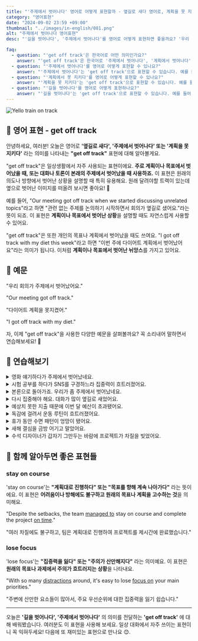 ```yaml
---
title: "'주제에서 벗어나다' 영어로 어떻게 표현할까 - 옆길로 새다 영어로, 계획을 못 지키다 영어로"
category: "영어표현"
date: "2024-09-02 23:59 +09:00"
thumbnail: "../images/in-english/081.png"
alt: "주제에서 벗어나다 영어표현"
desc: "'길을 벗어나다', '주제에서 벗어나다'를 영어로 어떻게 표현하면 좋을까요? '우리 회의가 주제에서 벗어났어요.', '다이어트 계획에서 벗어났어요.' 등을 영어로 표현하는 법을 배워봅시다. 'get off track' 표현을 통해 계획이나 목표에서 벗어난 상황을 설명하는 방법을 알아보고, 다양한 예문을 통해서 연습하고 본인의 표현으로 만들어 보세요."

faq:
  - question: "'get off track'은 한국어로 어떤 의미인가요?"
    answer: "'get off track'은 한국어로 '주제에서 벗어나다', '계획에서 벗어나다', '길을 벗어나다' 등으로 번역될 수 있습니다."
  - question: "'주제에서 벗어나다'를 영어로 어떻게 표현할 수 있나요?"
    answer: "'주제에서 벗어나다'는 'get off track'으로 표현할 수 있습니다. 예를 들어, '우리 회의가 주제에서 벗어났어요'는 'Our meeting got off track'으로 말할 수 있습니다."
  - question: "'계획에서 못 지키다'를 영어로 어떻게 표현할 수 있나요?"
    answer: "'계획을 못 지키다'는 'get off track'으로 표현할 수 있습니다. 예를 들어, '다이어트 계획을 못지켰어요'는 'I got off track with my diet'로 말할 수 있습니다."
  - question: "'길을 벗어나다'를 영어로 어떻게 표현하나요?"
    answer: "'길을 벗어나다'는 'get off track'으로 표현할 수 있습니다. 예를 들어, '우리가 길을 벗어났어요'는 'We got off track'으로 말할 수 있습니다."
---
```


![Yello train on track](../images/in-english/081-1.avif)

## 🌟 영어 표현 - get off track

안녕하세요, 여러분! 오늘은 영어로 **'옆길로 새다', '주제에서 벗어나다' 또는 '계획을 못 지키다'** 라는 의미를 나타내는 **"get off track"** 표현에 대해 알아볼게요.

"get off track"은 일상생활에서 자주 사용되는 표현이에요. **주로 계획이나 목표에서 벗어났을 때, 또는 대화나 토론이 본래의 주제에서 벗어났을 때 사용하죠.** 이 표현은 원래의 의도나 방향에서 벗어난 상황을 설명할 때 특히 유용해요. 원래 달려야할 트랙이 있는데 옆으로 벗어난 이미지를 떠올려 보시면 좋아요! 🚂

예를 들어, "Our meeting got off track when we started discussing unrelated topics"라고 하면 "관련 없는 주제를 논의하기 시작하면서 회의가 옆길로 샜어요."라는 뜻이 되죠. 이 표현은 **계획이나 목표에서 벗어난 상황**을 설명할 때도 자연스럽게 사용할 수 있어요.

"get off track"은 또한 개인의 목표나 계획에서 벗어났을 때도 쓰여요. "I got off track with my diet this week"라고 하면 "이번 주에 다이어트 계획에서 벗어났어요"라는 의미가 됩니다. 이처럼 **계획이나 목표에서 벗어난 뉘앙스**를 가지고 있어요.

<script async src="https://pagead2.googlesyndication.com/pagead/js/adsbygoogle.js?client=ca-pub-1465612013356152"
     crossorigin="anonymous"></script>
<!-- engple-horizontal-ad -->

<ins class="adsbygoogle"
     style="display:block"
     data-ad-client="ca-pub-1465612013356152"
     data-ad-slot="2106896038"
     data-ad-format="auto"
     data-full-width-responsive="true"></ins>

<script>
     (adsbygoogle = window.adsbygoogle || []).push({});
</script>

## 📖 예문

"우리 회의가 주제에서 벗어났어요."

"Our meeting got off track."

"다이어트 계획을 못지켰어."

"I got off track with my diet."

자, 이제 "get off track"을 사용한 다양한 예문을 살펴볼까요? 꼭 소리내어 말하면서 연습해보세요! 🚀

## 💬 연습해보기

<details>
<summary>영화 얘기하다가 주제에서 벗어났네요.</summary>
<span>We got off track talking about movies.</span>
</details>

<details>
<summary>시험 공부를 하다가 SNS를 구경하느라 집중력이 흐트러졌어요.</summary>
<span>I was studying for my exam, but I got off track scrolling through social media.</span>
</details>

<details>
<summary>본론으로 돌아가죠. 우리가 좀 주제에서 벗어났네요.</summary>
<span>Let's <a href="/blog/in-english/043.get-back-to/">get back to</a> the main point. We've gotten a bit off track here.</span>
</details>

<details>
<summary>다시 집중해야 해요. 대화가 많이 옆길로 새었어요.</summary>
<span>We need to refocus. The conversation's gotten way off track.</span>
</details>

<details>
<summary>예상치 못한 지출 때문에 이번 달 예산이 초과됐어요.</summary>
<span>Our budget got off track this month because of unexpected expenses.</span>
</details>

<details>
<summary>독감에 걸려서 운동 루틴이 흐트러졌어요.</summary>
<span>My workout routine got off track when I caught the flu.</span>
</details>

<details>
<summary>휴가 동안 수면 패턴이 엉망이 됐어요.</summary>
<span>My sleep schedule got off track during my vacation.</span>
</details>

<details>
<summary>새해 결심을 금방 어기고 말았어요.</summary>
<span>I got off track with my New Year's resolutions pretty quickly.</span>
</details>

<details>
<summary>수석 디자이너가 갑자기 그만두는 바람에 프로젝트가 차질을 빚었어요.</summary>
<span>The project got off track when our lead designer quit unexpectedly.</span>
</details>

## 🤝 함께 알아두면 좋은 표현들

### stay on course

'stay on course'는 **"계획대로 진행하다" 또는 "목표를 향해 계속 나아가다"** 라는 뜻이에요. 이 표현은 **어려움이나 방해에도 불구하고 원래의 목표나 계획을 고수하는 것**을 의미해요.

"Despite the setbacks, the team [managed to](/blog/in-english/175.manage-to/) stay on course and complete the project [on time](/blog/vocab-1/043.on-time/)."

"여러 차질에도 불구하고, 팀은 계획대로 진행하여 프로젝트를 제시간에 완료했습니다."

### lose focus

'lose focus'는 **"집중력을 잃다" 또는 "주의가 산만해지다"** 라는 의미예요. 이 표현은 **원래의 목표나 과제에서 주의가 흐트러지는 상황**을 나타내요.

"With so many [distractions](/blog/in-english/190.distraction/) around, it's easy to lose [focus on](/blog/in-english/186.focus-on/) your main priorities."

"주변에 산만한 요소들이 많아서, 주요 우선순위에 대한 집중력을 잃기 쉽습니다."

---

오늘은 **'길을 벗어나다', '주제에서 벗어나다'** 의 의미를 전달하는 **'get off track'** 에 대해 배워봤습니다. 여러분도 이 표현을 사용해 보세요. 일상 대화에서 자주 쓰이는 표현이니 꼭 익혀두세요! 다음에 또 재미있는 표현으로 만나요 😊.
